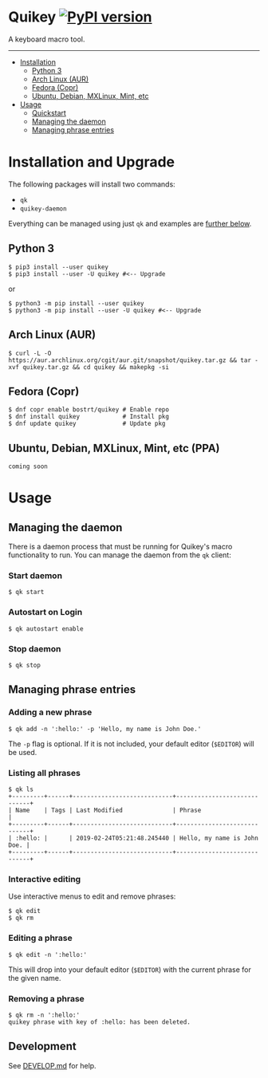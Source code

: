 # Quikey [![PyPI version](https://badge.fury.io/py/quikey.svg)](https://badge.fury.io/py/quikey)

A keyboard macro tool.

----
* [Installation](#installation)
  * [Python 3](#python-3)
  * [Arch Linux (AUR)](#arch-linux-aur)
  * [Fedora (Copr)](#fedora-copr)
  * [Ubuntu, Debian, MXLinux, Mint, etc](#ubuntu-debian-mxlinux-mint-etc-ppa)
* [Usage](#usage)
  * [Quickstart](#quickstart)
  * [Managing the daemon](#managing-the-daemon)
  * [Managing phrase entries](#managing-phrase-entries)


# Installation and Upgrade


The following packages will install two commands:

- `qk`
- `quikey-daemon`

Everything can be managed using just `qk` and examples are [further below](#usage).


## Python 3
```shell
$ pip3 install --user quikey 
$ pip3 install --user -U quikey #<-- Upgrade
```
or 
```shell
$ python3 -m pip install --user quikey
$ python3 -m pip install --user -U quikey #<-- Upgrade
```

## Arch Linux (AUR)
```shell
$ curl -L -O https://aur.archlinux.org/cgit/aur.git/snapshot/quikey.tar.gz && tar -xvf quikey.tar.gz && cd quikey && makepkg -si
```

## Fedora (Copr)
```shell
$ dnf copr enable bostrt/quikey # Enable repo
$ dnf install quikey            # Install pkg
$ dnf update quikey             # Update pkg
```

## Ubuntu, Debian, MXLinux, Mint, etc (PPA)
```shell
coming soon
```

# Usage

## Managing the daemon
There is a daemon process that must be running for Quikey's macro functionality to run. You can manage the daemon from the `qk` client:

### Start daemon
```shell
$ qk start
```

### Autostart on Login
```shell
$ qk autostart enable
```

### Stop daemon
```shell
$ qk stop
```

## Managing phrase entries
### Adding a new phrase
```shell
$ qk add -n ':hello:' -p 'Hello, my name is John Doe.'
```

The `-p` flag is optional. If it is not included, your default editor (`$EDITOR`) will be used.

### Listing all phrases
```shell
$ qk ls 
+---------+------+----------------------------+-----------------------------+
| Name    | Tags | Last Modified              | Phrase                      |
+---------+------+----------------------------+-----------------------------+
| :hello: |      | 2019-02-24T05:21:48.245440 | Hello, my name is John Doe. |
+---------+------+----------------------------+-----------------------------+

```

### Interactive editing
Use interactive menus to edit and remove phrases:
```
$ qk edit
$ qk rm
```

### Editing a phrase
```shell
$ qk edit -n ':hello:'
```

This will drop into your default editor (`$EDITOR`) with the current phrase for the given name. 
### Removing a phrase
```shell
$ qk rm -n ':hello:'
quikey phrase with key of :hello: has been deleted.
```

## Development

See [DEVELOP.md](DEVELOP.md) for help.
